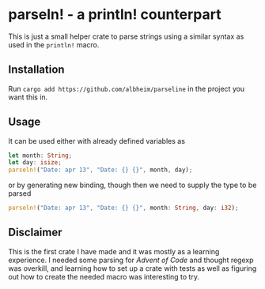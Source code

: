 # parseln! - a println! counterpart

This is just a small helper crate to parse strings using a similar syntax as used in the `println!` macro.

## Installation
Run `cargo add https://github.com/albheim/parseline` in the project you want this in.

## Usage
It can be used either with already defined variables as 
```rust
let month: String;
let day: isize;
parseln!("Date: apr 13", "Date: {} {}", month, day);
```
or by generating new binding, though then we need to supply the type to be parsed
```rust
parseln!("Date: apr 13", "Date: {} {}", month: String, day: i32);
```

## Disclaimer
This is the first crate I have made and it was mostly as a learning experience. I needed some parsing for *Advent of Code* and thought regexp was overkill, and learning how to set up a crate with tests as well as figuring out how to create the needed macro was interesting to try.
